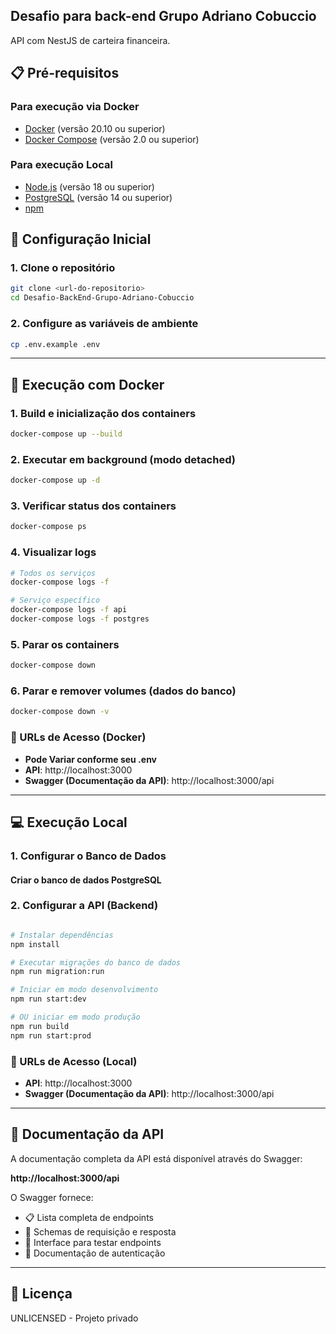 ## Desafio para back-end Grupo Adriano Cobuccio

API com NestJS de carteira financeira.

## 📋 Pré-requisitos

### Para execução via Docker
- [Docker](https://www.docker.com/get-started) (versão 20.10 ou superior)
- [Docker Compose](https://docs.docker.com/compose/install/) (versão 2.0 ou superior)

### Para execução Local
- [Node.js](https://nodejs.org/) (versão 18 ou superior)
- [PostgreSQL](https://www.postgresql.org/download/) (versão 14 ou superior)
- [npm](https://www.npmjs.com/)

## 🚀 Configuração Inicial

### 1. Clone o repositório
```bash
git clone <url-do-repositorio>
cd Desafio-BackEnd-Grupo-Adriano-Cobuccio
```

### 2. Configure as variáveis de ambiente
```bash
cp .env.example .env
```

---

## 🐳 Execução com Docker

### 1. Build e inicialização dos containers
```bash
docker-compose up --build
```

### 2. Executar em background (modo detached)
```bash
docker-compose up -d
```

### 3. Verificar status dos containers
```bash
docker-compose ps
```

### 4. Visualizar logs
```bash
# Todos os serviços
docker-compose logs -f

# Serviço específico
docker-compose logs -f api
docker-compose logs -f postgres
```

### 5. Parar os containers
```bash
docker-compose down
```

### 6. Parar e remover volumes (dados do banco)
```bash
docker-compose down -v
```

### 📍 URLs de Acesso (Docker)
- **Pode Variar conforme seu .env**
- **API**: http://localhost:3000
- **Swagger (Documentação da API)**: http://localhost:3000/api

---

## 💻 Execução Local

### 1. Configurar o Banco de Dados

#### Criar o banco de dados PostgreSQL

### 2. Configurar a API (Backend)

```bash

# Instalar dependências
npm install

# Executar migrações do banco de dados
npm run migration:run

# Iniciar em modo desenvolvimento
npm run start:dev

# OU iniciar em modo produção
npm run build
npm run start:prod
```

### 📍 URLs de Acesso (Local)
- **API**: http://localhost:3000
- **Swagger (Documentação da API)**: http://localhost:3000/api

---

## 📖 Documentação da API

A documentação completa da API está disponível através do Swagger:

**http://localhost:3000/api**

O Swagger fornece:
- 📋 Lista completa de endpoints
- 📝 Schemas de requisição e resposta
- 🧪 Interface para testar endpoints
- 🔐 Documentação de autenticação

---

## 📄 Licença

UNLICENSED - Projeto privado

